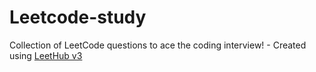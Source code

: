 # Leetcode-study
Collection of LeetCode questions to ace the coding interview! - Created using [LeetHub v3](https://github.com/raphaelheinz/LeetHub-3.0)
